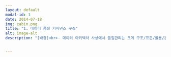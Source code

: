 ```yaml
---
layout: default
modal-id: 1
date: 2014-07-18
img: cabin.png
title: "1. 데이터 품질 거버넌스 구축"
alt: image-alt
description: "[배경]<br>- 데이터 아키텍처 사상에서 품질관리는 크게 구조/표준/활용/값 관점으로 나눌 수 있음<br>- 데이터 아키텍처, 데이터 표준화, 모델링, 품질 원칙 등이 부재한 상황<br>- 데이터 모델 검토, 표준화, 매핑정의서 관리 업무는 수행하고 있으나, 데이터 값 관점의 품질관리(dq) 업무는 전무한 상황<br><br><br>[해결 완료]<br>1. 수행중인 업무를 분석하여 데이터 아키텍처 원칙, 데이터 표준화 원칙, 데이터 모델링 원칙 제정<br> - 개요, 용어, 목적, 역할, 세부내용 등으로 구성 되었으며, 각 원칙별 세부 내용은 아래와 같음<br> - 데이터 표준화 원칙 : 표준 구성(단어/용어/도메인/인포타입 등) 정의 및 관계, 표준별 세부 규칙, 명명규칙 등<br> - 데이터 모델링 원칙 : 테이블 명명규칙, pre/postfix 구분, 식별자 설계 원칙, 정규화/반정규화, 이력관리, 슈퍼-서브타입 변환 등<br><br>2. 데이터 품질 현황 파악 및 레퍼런스 조사<br> - 데이터 품질 관련 수행/미수행 중인 task 정의<br> - 상용 dq 솔루션, 오픈소스(GE, Ydata 등) 등 카카오뱅크 환경을 고려한 도입/개발 검토 진행<br> - Python을 활용하여 특정 대상 DB 선정 및 데이터 프로파일링(ad-hoc) 진행<br> - 프로파일링 결과를 통해 Issue-up 진행(현황, 문제점, 개선 방향 등)<br> - Data Mesh 환경에 적합한 사용자 중심 데이터 품질관리 시스템 MVP 개발 및 설계(ERD, 시퀀스 다이어그램, 시스템 구조도 등)<br><br>3. 데이터 카탈로그 수집기 개발<br> - dq 업무(데이터 프로파일링, 품질 진단) 수행을 위해선 최신의 카탈로그 정보를 수집/유지해야 함<br> - 따라서 Oracle, MySQL, PostgreSQL DB 데이터 소스에 대한 카탈로그를 수집하여 Soft Delete 및 Upsert 할 수 있도록 하는 프로그램 개발(Django 기반)<br><br>4. 데이터 프로파일러 개발<br> - 프로파일링 수집 항목 정의(정적/패턴)<br> - Oracle, MySQL, PostgreSQL DB 데이터 소스에 대해 최고/최저/카디널리티/패턴 등 항목 수집이 가능한 프로파일러 개발(Django 기반)<br><br>5. 데이터 품질관리 시스템 개발<br> - 데이터 카탈로그 수집, 데이터 프로파일링 task 및 스케줄 관리, 수집제외 스키마 관리 등 Admin 개발<br> - 수집된 카탈로그 및 프로파일링 정보와 함께 메타데이터를 한 눈에 조회/검색할 수 있는 웹서비스 개발(데이터 디스커버리 목적)<br><br><br>[해결 진행중]<br>1. 데이터 품질 원칙 제정<br> - 개발된 품질관리 시스템 및 Cloud-Native, MSA 등을 모두 고려한 원칙 제정<br><br>2. 데이터 품질관리 시스템 고도화<br> - 별도의 검증 DB 및 정보계를 활용하지 않고 서비스 DB를 직접 품질진단 할 수 있는 아키텍처 설계 및 개발<br> - task(카탈로그 수집, 프로파일링, 품질진단 등) 관리 방식을 Celery에서 Airflow+K8S 방식으로 전환<br> - Hive metastore, Snowflake, Redshift 등 빅데이터 환경의 데이터 소스에 대해서도 관리할 수 있도록 개발 및 영역 확대 등"


---
```

